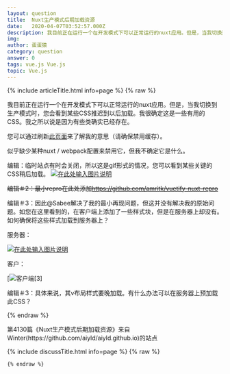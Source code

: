 ```yaml
---
layout: question
title:  Nuxt生产模式后期加载资源
date:   2020-04-07T03:52:57.000Z
description: 我目前正在运行一个在开发模式下可以正常运行的nuxt应用。但是，当我切换到生产模式时，您会看到某些CSS推迟到以后加载。我很确定这是一些有用的CSS。我之...
img: 
author: 蛋蛋猿
category: question
answer: 0
tags: vue.js Vue.js
topic: Vue.js
---
```

<div class="article-root">
  <div class="article">
    {% include articleTitle.html info=page %}
    {% raw %}
    <div class="article-content"><p><font style="vertical-align: inherit;"><font style="vertical-align: inherit;">我目前正在运行一个在开发模式下可以正常运行的nuxt应用。</font><font style="vertical-align: inherit;">但是，当我切换到生产模式时，您会看到某些CSS推迟到以后加载。</font><font style="vertical-align: inherit;">我很确定这是一些有用的CSS。</font><font style="vertical-align: inherit;">我之所以说是因为有些类确实已经存在。</font></font></p>

<p><font style="vertical-align: inherit;"><font style="vertical-align: inherit;">您可以通过刷新</font></font><a href="https://staging.hockeycommunity.com/team-finder/player/fb7e0c55-34ce-4df9-ad41-9efe5395f60a" rel="nofollow noreferrer"><font style="vertical-align: inherit;"><font style="vertical-align: inherit;">此页面</font></font></a><font style="vertical-align: inherit;"><font style="vertical-align: inherit;">来了解我的意思</font><font style="vertical-align: inherit;">（请确保禁用缓存）。</font></font></p>

<p><font style="vertical-align: inherit;"><font style="vertical-align: inherit;">似乎缺少某种nuxt / webpack配置来禁用它，但我不确定它是什么。</font></font></p>

<p><font style="vertical-align: inherit;"><font style="vertical-align: inherit;">编辑：临时站点有时会关闭，所以这是gif形式的情况，您可以看到某些关键的CSS稍后加载。
</font></font><a href="https://www.samyoc.com//uploads/users/2951/images/thumbnails/1586231450258.gif" data-src="https://www.samyoc.com//uploads/users/2951/images/1586231450258.gif" rel="nofollow noreferrer"><img src="https://i.stack.imgur.com/kez2A.gif" alt="在此处输入图片说明"></a></p>

<p><s><font style="vertical-align: inherit;"><font style="vertical-align: inherit;">编辑＃2：最小repro在此处添加</font></font><a href="https://github.com/amritk/vuetify-nuxt-repro" rel="nofollow noreferrer"><font style="vertical-align: inherit;"><font style="vertical-align: inherit;">https://github.com/amritk/vuetify-nuxt-repro</font></font></a></s></p>

<p><font style="vertical-align: inherit;"><font style="vertical-align: inherit;">编辑＃3：因此@Sabee解决了我的最小再现问题，但这并没有解决我的原始问题。</font><font style="vertical-align: inherit;">如您在这里看到的，在客户端上添加了一些样式块，但是在服务器上却没有。</font><font style="vertical-align: inherit;">如何确保将这些样式加载到服务器上？</font></font></p>

<p><font style="vertical-align: inherit;"><font style="vertical-align: inherit;">服务器：</font></font></p>

<p><a href="https://www.samyoc.com//uploads/users/2951/images/thumbnails/1586231450260.png" data-src="https://www.samyoc.com//uploads/users/2951/images/1586231450260.png" rel="nofollow noreferrer"><img src="https://i.stack.imgur.com/XfEuy.png" alt="在此处输入图片说明"></a></p>

<p><font style="vertical-align: inherit;"><font style="vertical-align: inherit;">客户： </font></font></p>

<p><font style="vertical-align: inherit;"><font style="vertical-align: inherit;">[</font></font><img src="https://www.samyoc.com//uploads/users/2951/images/thumbnails/1586231450262.png" data-src="https://www.samyoc.com//uploads/users/2951/images/1586231450262.png" alt="客户端[3]"></p>

<p><font style="vertical-align: inherit;"><font style="vertical-align: inherit;">编辑＃3：具体来说，其v布局样式要晚加载。</font><font style="vertical-align: inherit;">有什么办法可以在服务器上预加载此CSS？</font></font></p></div>
    {% endraw %}
  </div>
  <p class="winter_mark">第4130篇《Nuxt生产模式后期加载资源》来自Winter(https://github.com/aiyld/aiyld.github.io)的站点</p>
  <div class="discuss-wrapper">
    {% include discussTitle.html info=page %}
    {% raw %}
    
    {% endraw %}
  </div>
<div>
